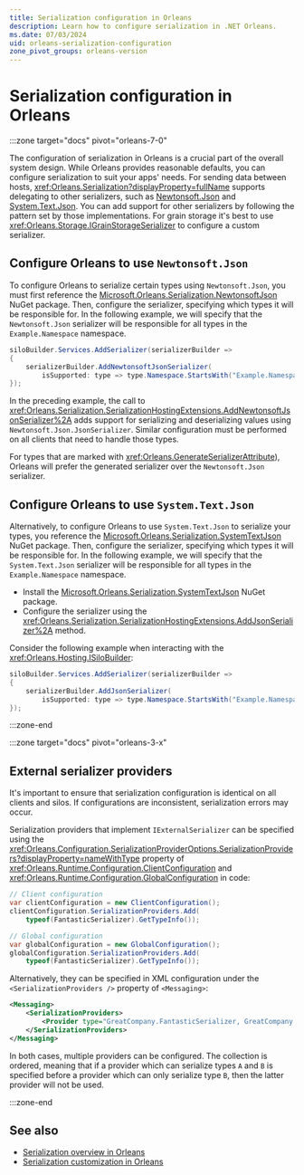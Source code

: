 ```yaml
---
title: Serialization configuration in Orleans
description: Learn how to configure serialization in .NET Orleans.
ms.date: 07/03/2024
uid: orleans-serialization-configuration
zone_pivot_groups: orleans-version
---
```


# Serialization configuration in Orleans

<!-- markdownlint-disable MD044 -->
:::zone target="docs" pivot="orleans-7-0"
<!-- markdownlint-enable MD044 -->

The configuration of serialization in Orleans is a crucial part of the overall system design. While Orleans provides reasonable defaults, you can configure serialization to suit your apps' needs. For sending data between hosts, <xref:Orleans.Serialization?displayProperty=fullName> supports delegating to other serializers, such as [Newtonsoft.Json](https://www.nuget.org/packages/Newtonsoft.Json) and [System.Text.Json](https://www.nuget.org/packages/System.Text.Json). You can add support for other serializers by following the pattern set by those implementations. For grain storage it's best to use <xref:Orleans.Storage.IGrainStorageSerializer> to configure a custom serializer.

## Configure Orleans to use `Newtonsoft.Json`

To configure Orleans to serialize certain types using `Newtonsoft.Json`, you must first reference the [Microsoft.Orleans.Serialization.NewtonsoftJson](https://nuget.org/packages/Microsoft.Orleans.Serialization.NewtonsoftJson) NuGet package. Then, configure the serializer, specifying which types it will be responsible for. In the following example, we will specify that the `Newtonsoft.Json` serializer will be responsible for all types in the `Example.Namespace` namespace.

``` csharp
siloBuilder.Services.AddSerializer(serializerBuilder =>
{
    serializerBuilder.AddNewtonsoftJsonSerializer(
        isSupported: type => type.Namespace.StartsWith("Example.Namespace"));
});
```

In the preceding example, the call to <xref:Orleans.Serialization.SerializationHostingExtensions.AddNewtonsoftJsonSerializer%2A> adds support for serializing and deserializing values using `Newtonsoft.Json.JsonSerializer`. Similar configuration must be performed on all clients that need to handle those types.

For types that are marked with <xref:Orleans.GenerateSerializerAttribute>), Orleans will prefer the generated serializer over the `Newtonsoft.Json` serializer.

## Configure Orleans to use `System.Text.Json`

Alternatively, to configure Orleans to use `System.Text.Json` to serialize your types, you reference the [Microsoft.Orleans.Serialization.SystemTextJson](https://nuget.org/packages/Microsoft.Orleans.Serialization.SystemTextJson) NuGet package. Then, configure the serializer, specifying which types it will be responsible for. In the following example, we will specify that the `System.Text.Json` serializer will be responsible for all types in the `Example.Namespace` namespace.

- Install the [Microsoft.Orleans.Serialization.SystemTextJson](https://nuget.org/packages/Microsoft.Orleans.Serialization.SystemTextJson) NuGet package.
- Configure the serializer using the <xref:Orleans.Serialization.SerializationHostingExtensions.AddJsonSerializer%2A> method.

Consider the following example when interacting with the <xref:Orleans.Hosting.ISiloBuilder>:

```csharp
siloBuilder.Services.AddSerializer(serializerBuilder =>
{
    serializerBuilder.AddJsonSerializer(
        isSupported: type => type.Namespace.StartsWith("Example.Namespace"));
});
```

:::zone-end

<!-- markdownlint-disable MD044 -->
:::zone target="docs" pivot="orleans-3-x"
<!-- markdownlint-enable MD044 -->

## External serializer providers

It's important to ensure that serialization configuration is identical on all clients and silos. If configurations are inconsistent, serialization errors may occur.

Serialization providers that implement `IExternalSerializer` can be specified using the <xref:Orleans.Configuration.SerializationProviderOptions.SerializationProviders?displayProperty=nameWithType> property of <xref:Orleans.Runtime.Configuration.ClientConfiguration> and <xref:Orleans.Runtime.Configuration.GlobalConfiguration> in code:

```csharp
// Client configuration
var clientConfiguration = new ClientConfiguration();
clientConfiguration.SerializationProviders.Add(
    typeof(FantasticSerializer).GetTypeInfo());

// Global configuration
var globalConfiguration = new GlobalConfiguration();
globalConfiguration.SerializationProviders.Add(
    typeof(FantasticSerializer).GetTypeInfo());
```

Alternatively, they can be specified in XML configuration under the `<SerializationProviders />` property of `<Messaging>`:

```xml
<Messaging>
    <SerializationProviders>
        <Provider type="GreatCompany.FantasticSerializer, GreatCompany.SerializerAssembly" />
    </SerializationProviders>
</Messaging>
```

In both cases, multiple providers can be configured. The collection is ordered, meaning that if a provider which can serialize types `A` and `B` is specified before a provider which can only serialize type `B`, then the latter provider will not be used.

:::zone-end

## See also

- [Serialization overview in Orleans](serialization.md)
- [Serialization customization in Orleans](serialization-customization.md)
